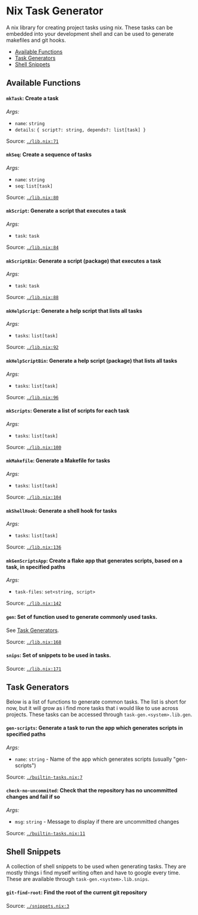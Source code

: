 # Nix Task Generator
A nix library for creating project tasks using nix. These tasks can be embedded into your development shell and can be used to generate makefiles and git hooks.

- [Available Functions](#available-functions)
- [Task Generators](#task-generators)
- [Shell Snippets](#shell-snippets)

## Available Functions
#### **`mkTask`**: Create a task

*Args:*
- `name`: `string`
- `details`: `{ script?: string, depends?: list[task] }`

Source: [`./lib.nix:71`](./lib.nix?plain=1#L71)


#### **`mkSeq`**: Create a sequence of tasks

*Args:*
- `name`: `string`
- `seq`: `list[task]`

Source: [`./lib.nix:80`](./lib.nix?plain=1#L80)


#### **`mkScript`**: Generate a script that executes a task

*Args:*
- `task`: `task`

Source: [`./lib.nix:84`](./lib.nix?plain=1#L84)


#### **`mkScriptBin`**: Generate a script (package) that executes a task

*Args:*
- `task`: `task`

Source: [`./lib.nix:88`](./lib.nix?plain=1#L88)


#### **`mkHelpScript`**: Generate a help script that lists all tasks

*Args:*
- `tasks`: `list[task]`

Source: [`./lib.nix:92`](./lib.nix?plain=1#L92)


#### **`mkHelpScriptBin`**: Generate a help script (package) that lists all tasks

*Args:*
- `tasks`: `list[task]`

Source: [`./lib.nix:96`](./lib.nix?plain=1#L96)


#### **`mkScripts`**: Generate a list of scripts for each task

*Args:*
- `tasks`: `list[task]`

Source: [`./lib.nix:100`](./lib.nix?plain=1#L100)


#### **`mkMakefile`**: Generate a Makefile for tasks

*Args:*
- `tasks`: `list[task]`

Source: [`./lib.nix:104`](./lib.nix?plain=1#L104)


#### **`mkShellHook`**: Generate a shell hook for tasks

*Args:*
- `tasks`: `list[task]`

Source: [`./lib.nix:136`](./lib.nix?plain=1#L136)


#### **`mkGenScriptsApp`**: Create a flake app that generates scripts, based on a task, in specified paths

*Args:*
- `task-files`: `set<string, script>`

Source: [`./lib.nix:142`](./lib.nix?plain=1#L142)


#### **`gen`**: Set of function used to generate commonly used tasks.
See [Task Generators](#task-generators).

Source: [`./lib.nix:168`](./lib.nix?plain=1#L168)


#### **`snips`**: Set of snippets to be used in tasks.

Source: [`./lib.nix:171`](./lib.nix?plain=1#L171)

## Task Generators
Below is a list of functions to generate common tasks. The list is short for now, but it will grow as i find more tasks that i would like to use across projects. These tasks can be accessed through `task-gen.<system>.lib.gen`.

#### **`gen-scripts`**: Generate a task to run the app which generates scripts in specified paths

*Args:*
- `name`: `string` - Name of the app which generates scripts (usually "gen-scripts")

Source: [`./builtin-tasks.nix:7`](./builtin-tasks.nix?plain=1#L7)


#### **`check-no-uncommited`**: Check that the repository has no uncommitted changes and fail if so

*Args:*
- `msg`: `string` - Message to display if there are uncommitted changes

Source: [`./builtin-tasks.nix:11`](./builtin-tasks.nix?plain=1#L11)

## Shell Snippets
A collection of shell snippets to be used when generating tasks. They are mostly things i find myself writing often and have to google every time. These are available through `task-gen.<system>.lib.snips`.

#### **`git-find-root`**: Find the root of the current git repository

Source: [`./snippets.nix:3`](./snippets.nix?plain=1#L3)
